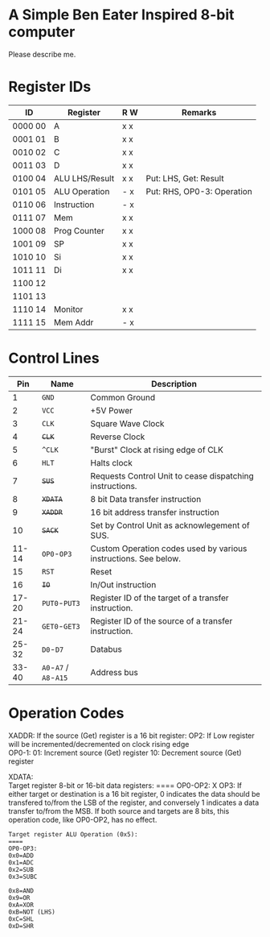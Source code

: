 # A Simple Ben Eater Inspired 8-bit computer

Please describe me.

Register IDs
===

ID       | Register       |  R W  | Remarks
---------|----------------|-------|--------------
0000 00  | A              |  x x  |
0001 01  | B              |  x x  |
0010 02  | C              |  x x  |
0011 03  | D              |  x x  |
0100 04  | ALU LHS/Result |  x x  | Put: LHS, Get: Result
0101 05  | ALU Operation  |  - x  | Put: RHS, OP0-3: Operation
0110 06  | Instruction    |  - x  |
0111 07  | Mem            |  x x  |
1000 08  | Prog Counter   |  x x  |
1001 09  | SP             |  x x  |
1010 10  | Si             |  x x  |
1011 11  | Di             |  x x  |
1100 12  |                |       |
1101 13  |                |       |
1110 14	 | Monitor        |  x x  |
1111 15  | Mem Addr       |  - x  |

Control Lines
===

Pin   | Name                   | Description
------|------------------------|-----------------------
1     | `GND`                  | Common Ground
2     | `VCC`                  | +5V Power
3     | `CLK`                  | Square Wave Clock 
4     | ~~`CLK`~~              | Reverse Clock
5     | `^CLK`                 | "Burst" Clock at rising edge of CLK
6     | `HLT`                  | Halts clock
7     | ~~`SUS`~~              | Requests Control Unit to cease dispatching instructions.
8     | ~~`XDATA`~~            | 8 bit Data transfer instruction
9     | ~~`XADDR`~~            | 16 bit address transfer instruction
10    | ~~`SACK`~~             | Set by Control Unit as acknowlegement of SUS.
11-14 | `OP0`-`OP3`            | Custom Operation codes used by various instructions. See below.
15    | `RST`                  | Reset
16    | ~~`IO`~~               | In/Out instruction
17-20 | `PUT0`-`PUT3`          | Register ID of the target of a transfer instruction.
21-24 | `GET0`-`GET3`          | Register ID of the source of a transfer instruction.
25-32 | `D0`-`D7`              | Databus
33-40 | `A0`-`A7` / `A8`-`A15` | Address bus

Operation Codes
===

XADDR: 
	If the source (Get) register is a 16 bit register:
	OP2: If Low register will be incremented/decremented on clock rising edge	
        OP0-1:
		01: Increment source (Get) register
		10: Decrement source (Get) register

XDATA:	
	Target register 8-bit or 16-bit data registers:
	====
	OP0-OP2: X
	OP3: If either target or destination is a 16 bit register, 0 indicates the 
	data should be transfered to/from the LSB of the register, and conversely 1
	indicates a data transfer to/from the MSB. If both source and targets are 8 
	bits, this operation code, like OP0-OP2, has no effect.

	Target register ALU Operation (0x5):
	====
	OP0-OP3:
	0x0=ADD
	0x1=ADC
	0x2=SUB
	0x3=SUBC

	0x8=AND
	0x9=OR
	0xA=XOR
	0xB=NOT (LHS)
	0xC=SHL
	0xD=SHR



